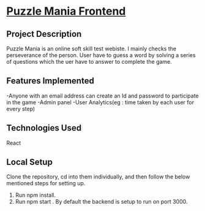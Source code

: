 # [Puzzle Mania Frontend](https://thriving-bombolone-2f7a29.netlify.app)

## Project Description
Puzzle Mania is an online soft skill test webiste. I mainly checks the perseverance of the person. User have to guess a word by solving a series of questions which the uer have to answer to complete the game. 

## Features Implemented
  -Anyone with an email address can create an Id and password to participate in the game
  -Admin panel
  -User Analytics(eg : time taken by each user for every step)

## Technologies Used
 React

## Local Setup
Clone the repository, cd into them individually, and then follow the below mentioned steps for setting up.

  1. Run npm install.
  2. Run npm start . By default the backend is setup to run on port 3000.


